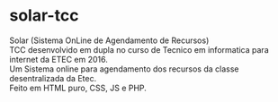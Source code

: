 # solar-tcc
Solar (Sistema OnLine de Agendamento de Recursos)</br>
TCC desenvolvido em dupla no curso de Tecnico em informatica para internet da ETEC em 2016. </br>
Um Sistema online para agendamento dos recursos da classe desentralizada da Etec. </br>
Feito em HTML puro, CSS, JS e PHP.
